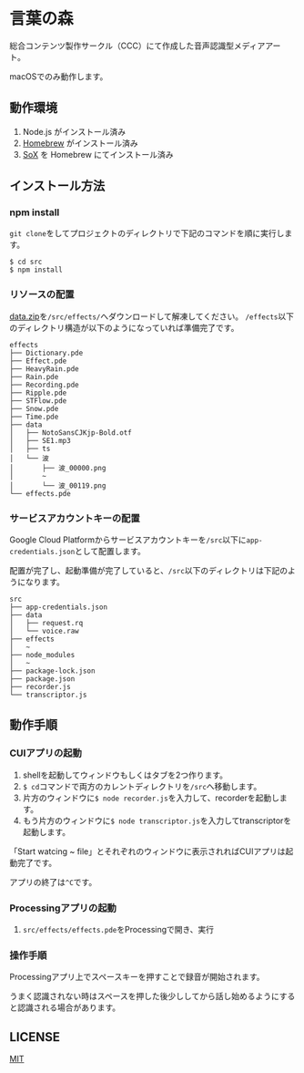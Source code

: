 # 言葉の森

総合コンテンツ製作サークル（CCC）にて作成した音声認識型メディアアート。

macOSでのみ動作します。

## 動作環境

1. Node.js がインストール済み
2. [Homebrew](https://brew.sh/index_ja) がインストール済み
3. [SoX](http://sox.sourceforge.net/) を Homebrew にてインストール済み

## インストール方法

### npm install

`git clone`をしてプロジェクトのディレクトリで下記のコマンドを順に実行します。

``` 
$ cd src
$ npm install
```

### リソースの配置

[data.zip](https://drive.google.com/open?id=1jIjFCQvQx_ha_9wxVixOL5YAH7_9JNv3)を`/src/effects/`へダウンロードして解凍してください。
`/effects`以下のディレクトリ構造が以下のようになっていれば準備完了です。

```
effects
├── Dictionary.pde
├── Effect.pde
├── HeavyRain.pde
├── Rain.pde
├── Recording.pde
├── Ripple.pde
├── STFlow.pde
├── Snow.pde
├── Time.pde
├── data
│   ├── NotoSansCJKjp-Bold.otf
│   ├── SE1.mp3
│   ├── ts
│   └── 波
│       ├── 波_00000.png
│       ~
│       └── 波_00119.png
└── effects.pde
```

### サービスアカウントキーの配置

Google Cloud Platformからサービスアカウントキーを`/src`以下に`app-credentials.json`として配置します。

配置が完了し、起動準備が完了していると、`/src`以下のディレクトリは下記のようになります。

```
src
├── app-credentials.json
├── data
│   ├── request.rq
│   └── voice.raw
├── effects
│   ~
├── node_modules
│   ~
├── package-lock.json
├── package.json
├── recorder.js
└── transcriptor.js
```

## 動作手順

### CUIアプリの起動

1. shellを起動してウィンドウもしくはタブを2つ作ります。
2. `$ cd`コマンドで両方のカレントディレクトリを`/src`へ移動します。
3. 片方のウィンドウに`$ node recorder.js`を入力して、recorderを起動します。
4. もう片方のウィンドウに`$ node transcriptor.js`を入力してtranscriptorを起動します。

「Start watcing ~ file」とそれぞれのウィンドウに表示されればCUIアプリは起動完了です。

アプリの終了は`^C`です。

### Processingアプリの起動

1. `src/effects/effects.pde`をProcessingで開き、実行

### 操作手順

Processingアプリ上でスペースキーを押すことで録音が開始されます。

うまく認識されない時はスペースを押した後少ししてから話し始めるようにすると認識される場合があります。

## LICENSE

[MIT](LICENSE)
